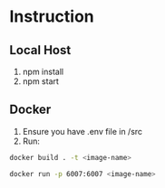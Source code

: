 # Instruction

## Local Host

1. npm install
2. npm start

## Docker

1. Ensure you have .env file in /src
2. Run:

```bash
docker build . -t <image-name>

docker run -p 6007:6007 <image-name>
```
